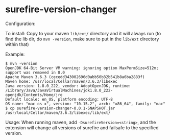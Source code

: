 # surefire-version-changer

Configuration:

To install:
Copy to your maven `lib/ext/` directory and it will always run (to find the lib dir, do `mvn -version`, make sure to put in the `lib/ext` directory within that)

Example:

```
$ mvn -version
OpenJDK 64-Bit Server VM warning: ignoring option MaxPermSize=512m; support was removed in 8.0
Apache Maven 3.6.3 (cecedd343002696d0abb50b32b541b8a6ba2883f)
Maven home: /usr/local/Cellar/maven/3.6.3/libexec
Java version: 1.8.0_222, vendor: AdoptOpenJDK, runtime: /Library/Java/JavaVirtualMachines/jdk1.8.0_222-openjdk/Contents/Home/jre
Default locale: en_US, platform encoding: UTF-8
OS name: "mac os x", version: "10.15.2", arch: "x86_64", family: "mac"
$ cp surefire-version-changer-0.0.1-SNAPSHOT.jar /usr/local/Cellar/maven/3.6.3/libexec/lib/ext/
```

Usage:
When running maven, add `-DsurefireVersion=<string>`, and the extension will change all versions of surefire and failsafe to the specified version.